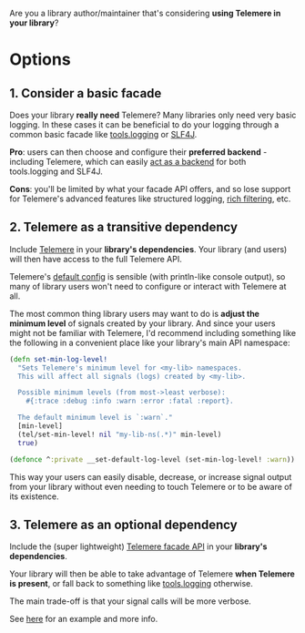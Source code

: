 Are you a library author/maintainer that's considering **using Telemere in your library**?

# Options
## 1. Consider a basic facade

Does your library **really need** Telemere? Many libraries only need very basic logging. In these cases it can be beneficial to do your logging through a common basic facade like [tools.logging](https://github.com/clojure/tools.logging) or [SLF4J](https://www.slf4j.org/).

**Pro**: users can then choose and configure their **preferred backend** - including Telemere, which can easily [act as a backend](./3-Config#interop) for both tools.logging and SLF4J.

**Cons**: you'll be limited by what your facade API offers, and so lose support for Telemere's advanced features like structured logging, [rich filtering](https://cljdoc.org/d/com.taoensso/telemere/CURRENT/api/taoensso.telemere#get-filters), etc.

## 2. Telemere as a transitive dependency

Include [Telemere](https://clojars.org/com.taoensso/telemere) in your **library's dependencies**. Your library (and users) will then have access to the full Telemere API.

Telemere's [default config](./1-Getting-started#default-config) is sensible (with println-like console output), so many of library users won't need to configure or interact with Telemere at all.

The most common thing library users may want to do is **adjust the minimum level** of signals created by your library. And since your users might not be familiar with Telemere, I'd recommend including something like the following in a convenient place like your library's main API namespace:

```clojure
(defn set-min-log-level!
  "Sets Telemere's minimum level for <my-lib> namespaces.
  This will affect all signals (logs) created by <my-lib>.

  Possible minimum levels (from most->least verbose):
    #{:trace :debug :info :warn :error :fatal :report}.

  The default minimum level is `:warn`."
  [min-level]
  (tel/set-min-level! nil "my-lib-ns(.*)" min-level)
  true)

(defonce ^:private __set-default-log-level (set-min-log-level! :warn))
```

This way your users can easily disable, decrease, or increase signal output from your library without even needing to touch Telemere or to be aware of its existence.

## 3. Telemere as an optional dependency

Include the (super lightweight) [Telemere facade API](https://clojars.org/com.taoensso/telemere-api) in your **library's dependencies**.

Your library will then be able to take advantage of Telemere **when Telemere is present**, or fall back to something like [tools.logging](https://github.com/clojure/tools.logging) otherwise.

The main trade-off is that your signal calls will be more verbose.

See [here](https://cljdoc.org/d/com.taoensso/telemere-api/CURRENT/api/taoensso.telemere.api) for an example and more info.